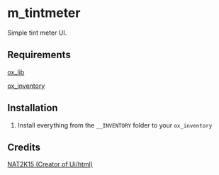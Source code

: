# m_tintmeter
Simple tint meter UI.

## Requirements
[ox_lib](https://github.com/CommunityOx/ox_lib/releases)

[ox_inventory](https://github.com/CommunityOx/ox_inventory/releases)

## Installation
1. Install everything from the ``__INVENTORY`` folder to your ``ox_inventory``

## Credits
[NAT2K15 (Creator of Ui/html)](https://github.com/NAT2K15/window-tint)
